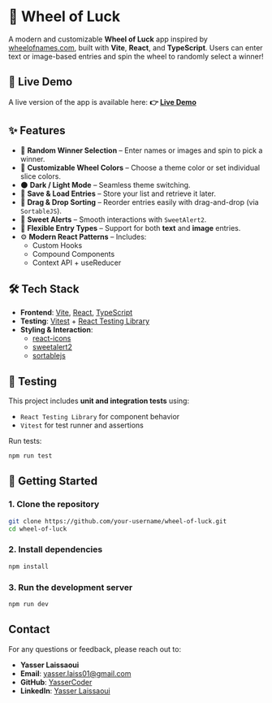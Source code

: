 # 🎡 Wheel of Luck

A modern and customizable **Wheel of Luck** app inspired by [wheelofnames.com](https://wheelofnames.com/), built with **Vite**, **React**, and **TypeScript**. Users can enter text or image-based entries and spin the wheel to randomly select a winner!

## 📸 Live Demo

A live version of the app is available here: **👉 [Live Demo](https://wheel-of-luck-beta.vercel.app)**

## ✨ Features

-   🎰 **Random Winner Selection** – Enter names or images and spin to pick a winner.
-   🎨 **Customizable Wheel Colors** – Choose a theme color or set individual slice colors.
-   🌑 **Dark / Light Mode** – Seamless theme switching.
-   💾 **Save & Load Entries** – Store your list and retrieve it later.
-   🧩 **Drag & Drop Sorting** – Reorder entries easily with drag-and-drop (via `SortableJS`).
-   💬 **Sweet Alerts** – Smooth interactions with `SweetAlert2`.
-   🔄 **Flexible Entry Types** – Support for both **text** and **image** entries.
-   ⚙️ **Modern React Patterns** – Includes:
    -   Custom Hooks
    -   Compound Components
    -   Context API + useReducer

## 🛠 Tech Stack

-   **Frontend**: [Vite](https://vitejs.dev/), [React](https://reactjs.org/), [TypeScript](https://www.typescriptlang.org/)
-   **Testing**: [Vitest](https://vitest.dev/) + [React Testing Library](https://testing-library.com/docs/react-testing-library/intro/)
-   **Styling & Interaction**:
    -   [react-icons](https://react-icons.github.io/react-icons/)
    -   [sweetalert2](https://sweetalert2.github.io/)
    -   [sortablejs](https://github.com/SortableJS/Sortable)

## 🧪 Testing

This project includes **unit and integration tests** using:

-   `React Testing Library` for component behavior
-   `Vitest` for test runner and assertions

Run tests:

```bash
npm run test
```

## 🚀 Getting Started

### 1. Clone the repository

```bash
git clone https://github.com/your-username/wheel-of-luck.git
cd wheel-of-luck
```

### 2. Install dependencies

```bash
npm install
```

### 3. Run the development server

```bash
npm run dev
```

## Contact

For any questions or feedback, please reach out to:

-   **Yasser Laissaoui**
-   **Email**: yasser.laiss01@gmail.com
-   **GitHub**: [YasserCoder](https://github.com/YasserCoder)
-   **LinkedIn**: [Yasser Laissaoui](https://linkedin.com/in/yasser-laissaoui)

